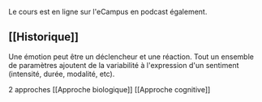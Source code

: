 Le cours est en ligne sur l'eCampus en podcast également.

## [[Historique]]

Une émotion peut être un déclencheur et une réaction. Tout un ensemble de paramètres ajoutent de la variabilité à l'expression d'un sentiment (intensité, durée, modalité, etc).


2 approches
[[Approche biologique]]
[[Approche cognitive]]






